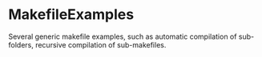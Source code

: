 # MakefileExamples
Several generic makefile examples, such as automatic compilation of sub-folders, recursive compilation of sub-makefiles.
